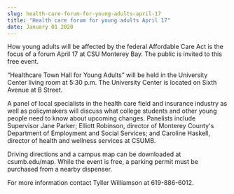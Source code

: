 ```yaml
---
slug: health-care-forum-for-young-adults-april-17
title: "Health care forum for young adults April 17"
date: January 01 2020
---
```


 
<p>
  How young adults will be affected by the federal Affordable Care Act is the
  focus of a forum April 17 at CSU Monterey Bay. The public is invited to this
  free event.
</p>
<p>
  “Healthcare Town Hall for Young Adults” will be held in the University Center
  living room at 5:30 p.m. The University Center is located on Sixth Avenue at B
  Street.
</p>
<p>
  A panel of local specialists in the health care field and insurance industry
  as well as policymakers will discuss what college students and other young
  people need to know about upcoming changes. Panelists include Supervisor Jane
  Parker; Elliott Robinson, director of Monterey County's Department of
  Employment and Social Services; and Caroline Haskell, director of health and
  wellness services at CSUMB.
</p>
<p>
  Driving directions and a campus map can be downloaded at csumb.edu/map. While
  the event is free, a parking permit must be purchased from a nearby dispenser.
</p>
<p>For more information contact Tyller Williamson at 619-886-6012.</p>
<p></p>
 
